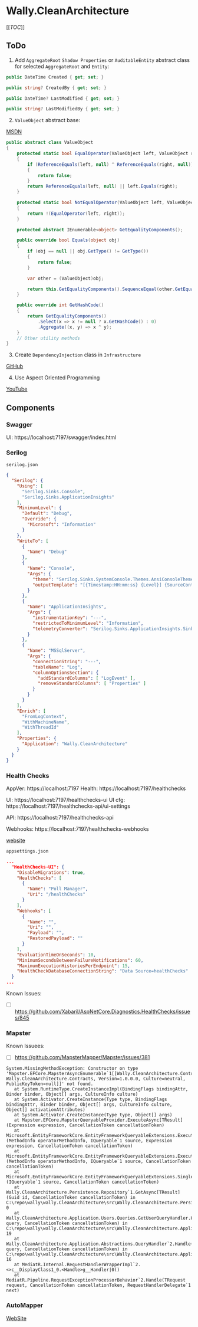 # Wally.CleanArchitecture

[[_TOC_]]

## ToDo

1. Add `AggregateRoot` `Shadow Properties` or `AuditableEntity` abstract class for selected `AggregateRoot` and `Entity`:

```c#
public DateTime Created { get; set; }

public string? CreatedBy { get; set; }

public DateTime? LastModified { get; set; }

public string? LastModifiedBy { get; set; }
```

2. `ValueObject` abstract base:

[MSDN](https://docs.microsoft.com/en-us/dotnet/standard/microservices-architecture/microservice-ddd-cqrs-patterns/implement-value-objects)

```c#
public abstract class ValueObject
{
    protected static bool EqualOperator(ValueObject left, ValueObject right)
    {
        if (ReferenceEquals(left, null) ^ ReferenceEquals(right, null))
        {
            return false;
        }
        return ReferenceEquals(left, null) || left.Equals(right);
    }

    protected static bool NotEqualOperator(ValueObject left, ValueObject right)
    {
        return !(EqualOperator(left, right));
    }

    protected abstract IEnumerable<object> GetEqualityComponents();

    public override bool Equals(object obj)
    {
        if (obj == null || obj.GetType() != GetType())
        {
            return false;
        }

        var other = (ValueObject)obj;

        return this.GetEqualityComponents().SequenceEqual(other.GetEqualityComponents());
    }

    public override int GetHashCode()
    {
        return GetEqualityComponents()
            .Select(x => x != null ? x.GetHashCode() : 0)
            .Aggregate((x, y) => x ^ y);
    }
    // Other utility methods
}
```

3. Create `DependencyInjection` class in `Infrastructure`
 
[GitHub](https://github.com/jasontaylordev/CleanArchitecture/blob/main/src/Infrastructure/DependencyInjection.cs)

4. Use Aspect Oriented Programming

[YouTube](https://www.youtube.com/watch?v=dLPKwEeqwgU&ab_channel=NickChapsas)

## Components

### Swagger

UI: https://localhost:7197/swagger/index.html

### Serilog

`serilog.json`

```json
{
  "Serilog": {
    "Using": [
      "Serilog.Sinks.Console",
      "Serilog.Sinks.ApplicationInsights"
    ],
    "MinimumLevel": {
      "Default": "Debug",
      "Override": {
        "Microsoft": "Information"
      }
    },
    "WriteTo": [
      {
        "Name": "Debug"
      },
      {
        "Name": "Console",
        "Args": {
          "theme": "Serilog.Sinks.SystemConsole.Themes.AnsiConsoleTheme::Code, Serilog.Sinks.Console",
          "outputTemplate": "[{Timestamp:HH:mm:ss} {Level}] {SourceContext}{NewLine}{Message:lj}{NewLine}{Properties:j}{NewLine}{Exception}{NewLine}"
        }
      },
      {
        "Name": "ApplicationInsights",
        "Args": {
          "instrumentationKey": "---",
          "restrictedToMinimumLevel": "Information",
          "telemetryConverter": "Serilog.Sinks.ApplicationInsights.Sinks.ApplicationInsights.TelemetryConverters.TraceTelemetryConverter, Serilog.Sinks.ApplicationInsights"
        }
      },
      {
        "Name": "MSSqlServer",
        "Args": {
          "connectionString": "---",
          "tableName": "Log",
          "columnOptionsSection": {
            "addStandardColumns": [ "LogEvent" ],
            "removeStandardColumns": [ "Properties" ]
          }
        }
      }
    ],
    "Enrich": [
      "FromLogContext",
      "WithMachineName",
      "WithThreadId"
    ],
    "Properties": {
      "Application": "Wally.CleanArchitecture"
    }
  }
}
```

### Health Checks

AppVer: https://localhost:7197
Health: https://localhost:7197/healthchecks

UI: https://localhost:7197/healthchecks-ui
UI cfg: https://localhost:7197/healthchecks-api/ui-settings

API: https://localhost:7197/healthchecks-api

Webhooks: https://localhost:7197/healthchecks-webhooks

[website](https://github.com/xabaril/AspNetCore.Diagnostics.HealthChecks)

`appsettings.json`

```json
...
  "HealthChecks-UI": {
    "DisableMigrations": true,
    "HealthChecks": [
      {
        "Name": "Poll Manager",
        "Uri": "/healthChecks"
      }
    ],
    "Webhooks": [
      {
        "Name": "",
        "Uri": "",
        "Payload": "",
        "RestoredPayload": ""
      }
    ],
    "EvaluationTimeOnSeconds": 10,
    "MinimumSecondsBetweenFailureNotifications": 60,
    "MaximumExecutionHistoriesPerEndpoint": 15,
    "HealthCheckDatabaseConnectionString": "Data Source=healthChecks"
  }
...
```

Known Issues:

- [ ] https://github.com/Xabaril/AspNetCore.Diagnostics.HealthChecks/issues/845
 
### Mapster

Known Issuees:

- [ ] https://github.com/MapsterMapper/Mapster/issues/381

```
System.MissingMethodException: Constructor on type 'Mapster.EFCore.MapsterAsyncEnumerable`1[[Wally.CleanArchitecture.Contracts.Responses.Users.GetUserResponse, Wally.CleanArchitecture.Contracts, Version=1.0.0.0, Culture=neutral, PublicKeyToken=null]]' not found.
   at System.RuntimeType.CreateInstanceImpl(BindingFlags bindingAttr, Binder binder, Object[] args, CultureInfo culture)
   at System.Activator.CreateInstance(Type type, BindingFlags bindingAttr, Binder binder, Object[] args, CultureInfo culture, Object[] activationAttributes)
   at System.Activator.CreateInstance(Type type, Object[] args)
   at Mapster.EFCore.MapsterQueryableProvider.ExecuteAsync[TResult](Expression expression, CancellationToken cancellationToken)
   at Microsoft.EntityFrameworkCore.EntityFrameworkQueryableExtensions.ExecuteAsync[TSource,TResult](MethodInfo operatorMethodInfo, IQueryable`1 source, Expression expression, CancellationToken cancellationToken)
   at Microsoft.EntityFrameworkCore.EntityFrameworkQueryableExtensions.ExecuteAsync[TSource,TResult](MethodInfo operatorMethodInfo, IQueryable`1 source, CancellationToken cancellationToken)
   at Microsoft.EntityFrameworkCore.EntityFrameworkQueryableExtensions.SingleAsync[TSource](IQueryable`1 source, CancellationToken cancellationToken)
   at Wally.CleanArchitecture.Persistence.Repository`1.GetAsync[TResult](Guid id, CancellationToken cancellationToken) in C:\repo\wally\wally.CleanArchitecture\src\Wally.CleanArchitecture.Persistence\Repository.cs:line 0
   at Wally.CleanArchitecture.Application.Users.Queries.GetUserQueryHandler.HandleAsync(GetUserQuery query, CancellationToken cancellationToken) in C:\repo\wally\wally.CleanArchitecture\src\Wally.CleanArchitecture.Application\Users\Queries\GetUserQueryHandler.cs:line 19
   at Wally.CleanArchitecture.Application.Abstractions.QueryHandler`2.Handle(TQuery query, CancellationToken cancellationToken) in C:\repo\wally\wally.CleanArchitecture\src\Wally.CleanArchitecture.Application\Abstractions\QueryHandler.cs:line 16
   at MediatR.Internal.RequestHandlerWrapperImpl`2.<>c__DisplayClass1_0.<Handle>g__Handler|0()
   at MediatR.Pipeline.RequestExceptionProcessorBehavior`2.Handle(TRequest request, CancellationToken cancellationToken, RequestHandlerDelegate`1 next)
```

### AutoMapper

[WebSite](https://automapper.org/)